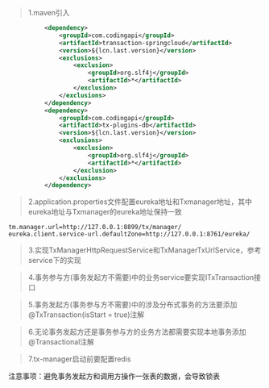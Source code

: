>1.maven引入
````xml
          <dependency>
              <groupId>com.codingapi</groupId>
              <artifactId>transaction-springcloud</artifactId>
              <version>${lcn.last.version}</version>
              <exclusions>
                  <exclusion>
                      <groupId>org.slf4j</groupId>
                      <artifactId>*</artifactId>
                  </exclusion>
              </exclusions>
          </dependency>          
          <dependency>
              <groupId>com.codingapi</groupId>
              <artifactId>tx-plugins-db</artifactId>
              <version>${lcn.last.version}</version>
              <exclusions>
                  <exclusion>
                      <groupId>org.slf4j</groupId>
                      <artifactId>*</artifactId>
                  </exclusion>
              </exclusions>
          </dependency>
````

>2.application.properties文件配置eureka地址和Txmanager地址，其中eureka地址与Txmanager的eureka地址保持一致
```properties
tm.manager.url=http://127.0.0.1:8899/tx/manager/
eureka.client.service-url.defaultZone=http://127.0.0.1:8761/eureka/
```

>3.实现TxManagerHttpRequestService和TxManagerTxUrlService，参考service下的实现

>4.事务参与方(事务发起方不需要)中的业务service要实现ITxTransaction接口

>5.事务发起方(事务参与方不需要)中的涉及分布式事务的方法要添加@TxTransaction(isStart = true)注解

>6.无论事务发起方还是事务参与方的业务方法都需要实现本地事务添加@Transactional注解

>7.tx-manager启动前要配置redis


注意事项：避免事务发起方和调用方操作一张表的数据，会导致锁表